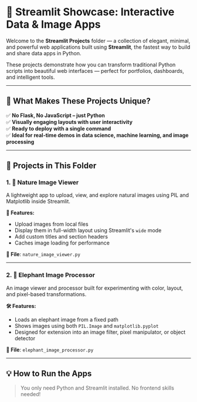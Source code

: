 # 🎨 Streamlit Showcase: Interactive Data & Image Apps

Welcome to the **Streamlit Projects** folder — a collection of elegant, minimal, and powerful web applications built using **Streamlit**, the fastest way to build and share data apps in Python.

These projects demonstrate how you can transform traditional Python scripts into beautiful web interfaces — perfect for portfolios, dashboards, and intelligent tools.

---

## 🌟 What Makes These Projects Unique?

✅ **No Flask, No JavaScript – just Python**  
✅ **Visually engaging layouts with user interactivity**  
✅ **Ready to deploy with a single command**  
✅ **Ideal for real-time demos in data science, machine learning, and image processing**

---

## 📂 Projects in This Folder

### 1. 🌿 Nature Image Viewer

A lightweight app to upload, view, and explore natural images using PIL and Matplotlib inside Streamlit.

**🔧 Features:**
- Upload images from local files
- Display them in full-width layout using Streamlit's `wide` mode
- Add custom titles and section headers
- Caches image loading for performance

**📁 File**: `nature_image_viewer.py`

---

### 2. 🐘 Elephant Image Processor

An image viewer and processor built for experimenting with color, layout, and pixel-based transformations.

**🛠️ Features:**
- Loads an elephant image from a fixed path
- Shows images using both `PIL.Image` and `matplotlib.pyplot`
- Designed for extension into an image filter, pixel manipulator, or object detector

**📁 File**: `elephant_image_processor.py`

---

## 💡 How to Run the Apps

> You only need Python and Streamlit installed. No frontend skills needed!


